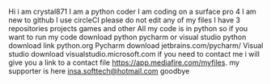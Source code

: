 
Hi i am crystal871
I am a python coder
I am coding on a surface pro 4
I am new to github
I use circleCI
please do not edit any of my files
I have 3 repositories
projects
games
and other
All my code is in python
so if you want to run my code download python pycharm or visual studio
python download link python.org
Pycharm download jetbrains.com/pycharm/
Visual studio download visualstudio.microsoft.com
if you need to contact me i will give you a link to a contact file https://app.mediafire.com/myfiles.
my supporter is here insa.softtech@hotmail.com
goodbye
